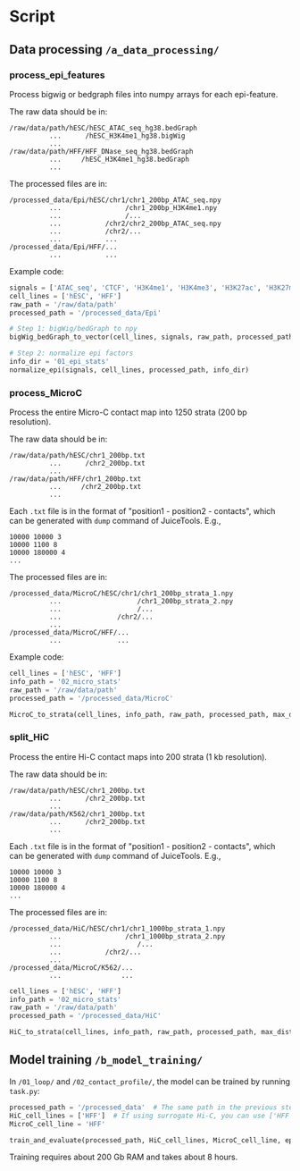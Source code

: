 # Script

## Data processing ``/a_data_processing/``
### process_epi_features
Process bigwig or bedgraph files into numpy arrays for each epi-feature.

The raw data should be in:
```
/raw/data/path/hESC/hESC_ATAC_seq_hg38.bedGraph
          ...      /hESC_H3K4me1_hg38.bigWig
          ...        
/raw/data/path/HFF/HFF_DNase_seq_hg38.bedGraph
          ...     /hESC_H3K4me1_hg38.bedGraph
          ...    
```

The processed files are in:
```  
/processed_data/Epi/hESC/chr1/chr1_200bp_ATAC_seq.npy
          ...                /chr1_200bp_H3K4me1.npy
          ...                /...
          ...           /chr2/chr2_200bp_ATAC_seq.npy
          ...           /chr2/...
          ...           ...
/processed_data/Epi/HFF/...
          ...           ...
```

Example code:
```python
signals = ['ATAC_seq', 'CTCF', 'H3K4me1', 'H3K4me3', 'H3K27ac', 'H3K27me3']
cell_lines = ['hESC', 'HFF']
raw_path = '/raw/data/path'
processed_path = '/processed_data/Epi'

# Step 1: bigWig/bedGraph to npy
bigWig_bedGraph_to_vector(cell_lines, signals, raw_path, processed_path)

# Step 2: normalize epi factors
info_dir = '01_epi_stats'
normalize_epi(signals, cell_lines, processed_path, info_dir)
```

### process_MicroC
Process the entire Micro-C contact map into 1250 strata (200 bp resolution).

The raw data should be in:
```
/raw/data/path/hESC/chr1_200bp.txt
          ...      /chr2_200bp.txt
          ...        
/raw/data/path/HFF/chr1_200bp.txt
          ...     /chr2_200bp.txt
          ...    
```
Each ``.txt`` file is in the format of "position1 - position2 - contacts",
which can be generated with ``dump`` command of JuiceTools.
E.g.,
```
10000 10000 3
10000 1100 8
10000 180000 4
...
```

The processed files are in:
```  
/processed_data/MicroC/hESC/chr1/chr1_200bp_strata_1.npy
          ...                   /chr1_200bp_strata_2.npy
          ...                   /...
          ...              /chr2/...
          ...           
/processed_data/MicroC/HFF/...
          ...              ...
```

Example code:
```python
cell_lines = ['hESC', 'HFF']
info_path = '02_micro_stats'
raw_path = '/raw/data/path'
processed_path = '/processed_data/MicroC'

MicroC_to_strata(cell_lines, info_path, raw_path, processed_path, max_distance=250000, threshold=1.01, rg='hg38')
```

### split_HiC
Process the entire Hi-C contact maps into 200 strata (1 kb resolution).

The raw data should be in:
```
/raw/data/path/hESC/chr1_200bp.txt
          ...      /chr2_200bp.txt
          ...        
/raw/data/path/K562/chr1_200bp.txt
          ...      /chr2_200bp.txt
          ...    
```
Each ``.txt`` file is in the format of "position1 - position2 - contacts",
which can be generated with ``dump`` command of JuiceTools.
E.g.,
```
10000 10000 3
10000 1100 8
10000 180000 4
...
```

The processed files are in:
```  
/processed_data/HiC/hESC/chr1/chr1_1000bp_strata_1.npy
          ...                /chr1_1000bp_strata_2.npy
          ...                   /...
          ...           /chr2/...
          ...           
/processed_data/MicroC/K562/...
          ...               ...
```
```python
cell_lines = ['hESC', 'HFF']
info_path = '02_micro_stats'
raw_path = '/raw/data/path'
processed_path = '/processed_data/HiC'

HiC_to_strata(cell_lines, info_path, raw_path, processed_path, max_distance=250000, rg='hg38')
```


## Model training ``/b_model_training/``
In ``/01_loop/`` and ``/02_contact_profile/``, the model can be trained by running ``task.py``:
```python
processed_path = '/processed_data'  # The same path in the previous steps
HiC_cell_lines = ['HFF']  # If using surrogate Hi-C, you can use ['HFF', 'hESC', 'K562', 'GM12878', 'IMR-90']
MicroC_cell_line = 'HFF'

train_and_evaluate(processed_path, HiC_cell_lines, MicroC_cell_line, epoches=100, batch_size=20, checkpoint_frequency=20)
```

Training requires about 200 Gb RAM and takes about 8 hours.

